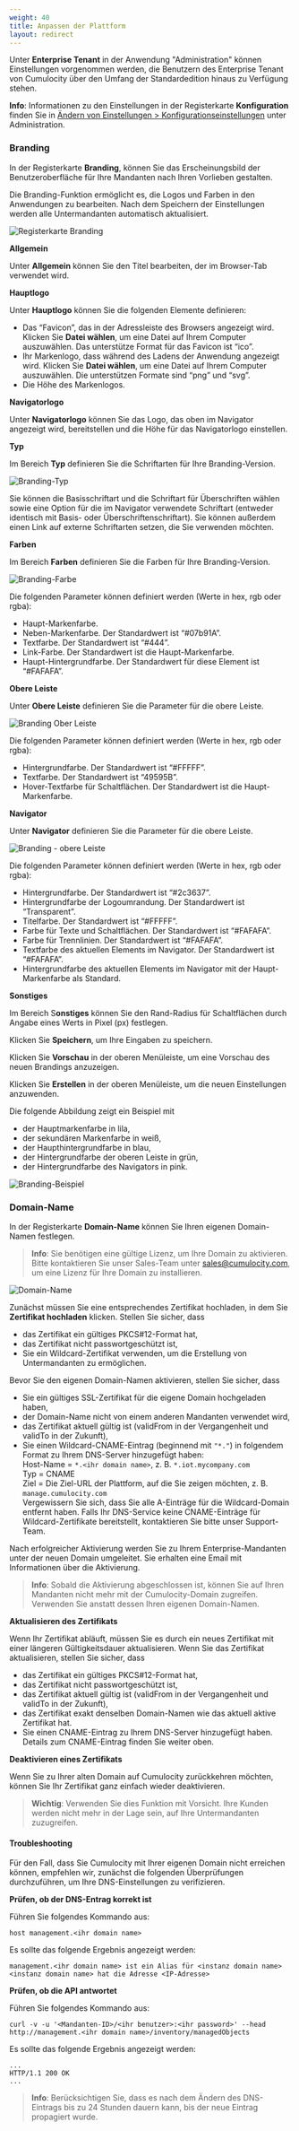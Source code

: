 ```yaml
---
weight: 40
title: Anpassen der Plattform
layout: redirect
---
```



Unter **Enterprise Tenant** in der Anwendung "Administration" können Einstellungen vorgenommen werden, die Benutzern des Enterprise Tenant von Cumulocity über den Umfang der Standardedition hinaus zu Verfügung stehen.

**Info**: Informationen zu den Einstellungen in der Registerkarte  **Konfiguration** finden Sie in [Ändern von Einstellungen > Konfigurationseinstellungen](/guides/benutzerhandbuch/administration/#config-platform) unter Administration.



### Branding

In der Registerkarte **Branding**, können Sie das Erscheinungsbild der Benutzeroberfläche für Ihre Mandanten nach Ihren Vorlieben gestalten.

Die Branding-Funktion ermöglicht es, die Logos und Farben in den Anwendungen zu bearbeiten. Nach dem Speichern der Einstellungen werden alle Untermandanten automatisch aktualisiert.

![Registerkarte Branding](/guides/images/users-guide/Administration/admin-branding.png)

**Allgemein**

Unter **Allgemein** können Sie den Titel bearbeiten, der im Browser-Tab verwendet wird.

**Hauptlogo**

Unter **Hauptlogo** können Sie die folgenden Elemente definieren:

*   Das “Favicon”, das in der Adressleiste des Browsers angezeigt wird. Klicken Sie **Datei wählen**, um eine Datei auf Ihrem Computer auszuwählen. Das unterstütze Format für das Favicon ist “ico”.
*   Ihr Markenlogo, dass während des Ladens der Anwendung angezeigt wird. Klicken Sie **Datei wählen**, um eine Datei auf Ihrem Computer auszuwählen. Die unterstützen Formate sind “png” und “svg”.
*   Die Höhe des Markenlogos.

**Navigatorlogo**

Unter **Navigatorlogo** können Sie das Logo, das oben im Navigator angezeigt wird, bereitstellen und die Höhe für das Navigatorlogo einstellen.

**Typ**

Im Bereich **Typ** definieren Sie die Schriftarten für Ihre Branding-Version.

![Branding-Typ](/guides/images/users-guide/Administration/admin-branding-type.png)

Sie können die Basisschriftart und die Schriftart für Überschriften wählen sowie eine Option für die im Navigator verwendete Schriftart (entweder identisch mit Basis- oder Überschriftenschriftart). Sie können außerdem einen Link auf externe Schriftarten setzen, die Sie verwenden möchten.

**Farben**

Im Bereich **Farben** definieren Sie die Farben für Ihre Branding-Version.

![Branding-Farbe](/guides/images/users-guide/Administration/admin-branding-color.png)

Die folgenden Parameter können definiert werden (Werte in hex, rgb oder rgba):

*   Haupt-Markenfarbe.
*   Neben-Markenfarbe. Der Standardwert ist “#07b91A”.
*   Textfarbe. Der Standardwert ist “#444”.
*   Link-Farbe. Der Standardwert ist die Haupt-Markenfarbe.
*   Haupt-Hintergrundfarbe. Der Standardwert für diese Element ist “#FAFAFA”.

**Obere Leiste**

Unter **Obere Leiste** definieren Sie die Parameter für die obere Leiste.

![Branding Ober Leiste](/guides/images/users-guide/Administration/admin-branding-topbar.png)

Die folgenden Parameter können definiert werden (Werte in hex, rgb oder rgba):

*   Hintergrundfarbe. Der Standardwert ist “#FFFFF”.
*   Textfarbe. Der Standardwert ist “49595B”.
*   Hover-Textfarbe für Schaltflächen. Der Standardwert ist die Haupt-Markenfarbe.

**Navigator**

Unter **Navigator** definieren Sie die Parameter für die obere Leiste.

![Branding - obere Leiste](/guides/images/users-guide/Administration/admin_BrandingTopbar.png)

Die folgenden Parameter können definiert werden (Werte in hex, rgb oder rgba):

*   Hintergrundfarbe. Der Standardwert ist “#2c3637”.
*   Hintergrundfarbe der Logoumrandung. Der Standardwert ist “Transparent”.
*   Titelfarbe. Der Standardwert ist “#FFFFF”.
*   Farbe für Texte und Schaltflächen. Der Standardwert ist “#FAFAFA”.
*   Farbe für Trennlinien. Der Standardwert ist “#FAFAFA”.
*   Textfarbe des aktuellen Elements im Navigator. Der Standardwert ist “#FAFAFA”.
*   Hintergrundfarbe des aktuellen Elements im Navigator mit der Haupt-Markenfarbe als Standard.

**Sonstiges**

Im Bereich S**onstiges** können Sie den Rand-Radius für Schaltflächen durch Angabe eines Werts in Pixel (px) festlegen.

Klicken Sie **Speichern**, um Ihre Eingaben zu speichern.

Klicken Sie **Vorschau** in der oberen Menüleiste, um eine Vorschau des neuen Brandings anzuzeigen.

Klicken Sie **Erstellen** in der oberen Menüleiste, um die neuen Einstellungen anzuwenden.

Die folgende Abbildung zeigt ein Beispiel mit

*   der Hauptmarkenfarbe in lila,
*   der sekundären Markenfarbe in weiß,
*   der Haupthintergrundfarbe in blau,
*   der Hintergrundfarbe der oberen Leiste in grün,
*   der Hintergrundfarbe des Navigators in pink.

![Branding-Beispiel](/guides/images/users-guide/Administration/admin_BrandingColored.png)

### Domain-Name

In der Registerkarte **Domain-Name** können Sie Ihren eigenen Domain-Namen festlegen.

>**Info**: Sie benötigen eine gültige Lizenz, um Ihre Domain zu aktivieren. Bitte kontaktieren Sie unser Sales-Team unter sales@cumulocity.com, um eine Lizenz für Ihre Domain zu installieren.

![Domain-Name](/guides/images/users-guide/Administration/admin_DomainName.png)

Zunächst müssen Sie eine entsprechendes Zertifikat hochladen, in dem Sie **Zertifikat hochladen** klicken. Stellen Sie sicher, dass

*   das Zertifikat ein gültiges PKCS#12-Format hat,
*   das Zertifikat nicht passwortgeschützt ist,
*   Sie ein Wildcard-Zertifikat verwenden, um die Erstellung von Untermandanten zu ermöglichen.

Bevor Sie den eigenen Domain-Namen aktivieren, stellen Sie sicher, dass

*   Sie ein gültiges SSL-Zertifikat für die eigene Domain hochgeladen haben,
*   der Domain-Name nicht von einem anderen Mandanten verwendet wird,
*   das Zertifikat aktuell gültig ist (validFrom in der Vergangenheit und validTo in der Zukunft),
* Sie einen Wildcard-CNAME-Eintrag (beginnend mit `"*."`) in folgendem Format zu Ihrem DNS-Server hinzugefügt haben:<br>
 Host-Name = `*.<ihr domain name>`, z. B. `*.iot.mycompany.com` <br>
 Typ = CNAME <br>
 Ziel = Die Ziel-URL der Plattform, auf die Sie zeigen möchten, z. B. `manage.cumulocity.com`<br>
Vergewissern Sie sich, dass Sie alle A-Einträge für die Wildcard-Domain entfernt haben. Falls Ihr DNS-Service keine CNAME-Einträge für Wildcard-Zertifikate bereitstellt, kontaktieren Sie bitte unser Support-Team.

Nach erfolgreicher Aktivierung werden Sie zu Ihrem Enterprise-Mandanten unter der neuen Domain umgeleitet. Sie erhalten eine Email mit Informationen über die Aktivierung.

> **Info**: Sobald die Aktivierung abgeschlossen ist, können Sie auf Ihren Mandanten nicht mehr mit der Cumulocity-Domain zugreifen. Verwenden Sie anstatt dessen Ihren eigenen Domain-Namen.

**Aktualisieren des Zertifikats**

Wenn Ihr Zertifikat abläuft, müssen Sie es durch ein neues Zertifikat mit einer längeren Gültigkeitsdauer aktualisieren. Wenn Sie das Zertifikat aktualisieren, stellen Sie sicher, dass

*   das Zertifikat ein gültiges PKCS#12-Format hat,
*   das Zertifikat nicht passwortgeschützt ist,
*   das Zertifikat aktuell gültig ist (validFrom in der Vergangenheit und validTo in der Zukunft),
*   das Zertifikat exakt denselben Domain-Namen wie das aktuell aktive Zertifikat hat.
*   Sie einen CNAME-Eintrag zu Ihrem DNS-Server hinzugefügt haben. Details zum CNAME-Eintrag finden Sie weiter oben.

**Deaktivieren eines Zertifikats**

Wenn Sie zu Ihrer alten Domain auf Cumulocity zurückkehren möchten, können Sie Ihr Zertifikat ganz einfach wieder deaktivieren.

> **Wichtig**: Verwenden Sie dies Funktion mit Vorsicht. Ihre Kunden werden nicht mehr in der Lage sein, auf Ihre Untermandanten zuzugreifen.

#### Troubleshooting

Für den Fall, dass Sie Cumulocity mit Ihrer eigenen Domain nicht erreichen können, empfehlen wir, zunächst die folgenden Überprüfungen durchzuführen, um Ihre DNS-Einstellungen zu verifizieren.

**Prüfen, ob der DNS-Entrag korrekt ist**

Führen Sie folgendes Kommando aus:

	host management.<ihr domain name>
	
Es sollte das folgende Ergebnis angezeigt werden:

	management.<ihr domain name> ist ein Alias für <instanz domain name>
	<instanz domain name> hat die Adresse <IP-Adresse>
	

**Prüfen, ob die API antwortet** 

Führen Sie folgendes Kommando aus:

	curl -v -u '<Mandanten-ID>/<ihr benutzer>:<ihr password>' --head http://management.<ihr domain name>/inventory/managedObjects
	
Es sollte das folgende Ergebnis angezeigt werden:

	...
	HTTP/1.1 200 OK
	...	


>**Info**: Berücksichtigen Sie, dass es nach dem Ändern des DNS-Eintrags bis zu 24 Stunden dauern kann, bis der neue Eintrag propagiert wurde. 